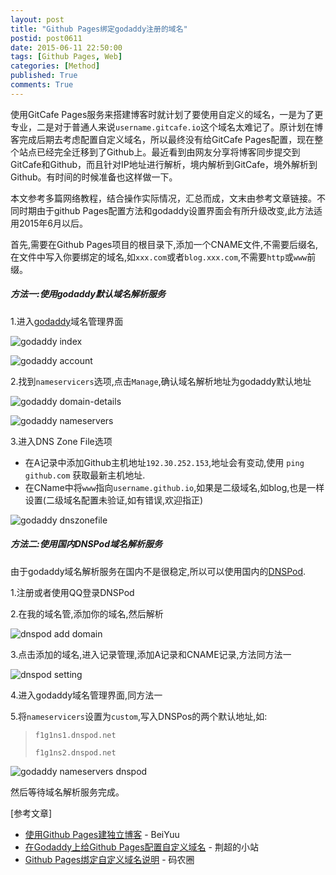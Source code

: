 ```yaml
---
layout: post
title: "Github Pages绑定godaddy注册的域名"
postid: post0611
date: 2015-06-11 22:50:00
tags: [Github Pages, Web]
categories: [Method]
published: True
comments: True
---
```


使用GitCafe Pages服务来搭建博客时就计划了要使用自定义的域名，一是为了更专业，二是对于普通人来说`username.gitcafe.io`这个域名太难记了。原计划在博客完成后期去考虑配置自定义域名，所以最终没有给GitCafe Pages配置，现在整个站点已经完全迁移到了Github上。最近看到由网友分享将博客同步提交到GitCafe和Github，而且针对IP地址进行解析，境内解析到GitCafe，境外解析到Github。有时间的时候准备也这样做一下。

<!--more-->

本文参考多篇网络教程，结合操作实际情况，汇总而成，文末由参考文章链接。不同时期由于github Pages配置方法和godaddy设置界面会有所升级改变,此方法适用2015年6月以后。

首先,需要在Github Pages项目的根目录下,添加一个CNAME文件,不需要后缀名,在文件中写入你要绑定的域名,如`xxx.com`或者`blog.xxx.com`,不需要`http`或`www`前缀。

##### 方法一:使用godaddy默认域名解析服务

1.进入[godaddy]域名管理界面

<!-- ![godaddy index](http://ulink-el.com/img/0611-godaddy-index.jpg) -->
![godaddy index](http://i1.tietuku.com/36cd1b58c194f6ac.jpg)

<!-- ![godaddy account](http://ulink-el.com/img/0611-godaddy-account.jpg) -->
![godaddy account](http://i1.tietuku.com/090cad8036730566.jpg)

2.找到`nameservicers`选项,点击`Manage`,确认域名解析地址为godaddy默认地址

<!-- ![godaddy domain-details](http://ulink-el.com/img/0611-godaddy-domain-details.jpg) -->
![godaddy domain-details](http://i1.tietuku.com/bf9bb8852187223e.jpg)

<!-- ![godaddy nameservers](http://ulink-el.com/img/0611-godaddy-nameservers.jpg) -->
![godaddy nameservers](http://i1.tietuku.com/3f0d3cf007dddc22.jpg)

3.进入DNS Zone File选项

* 在A记录中添加Github主机地址`192.30.252.153`,地址会有变动,使用 `ping github.com` 获取最新主机地址.
* 在CName中将`www`指向`username.github.io`,如果是二级域名,如blog,也是一样设置(二级域名配置未验证,如有错误,欢迎指正)

<!-- ![godaddy dnszonefile](http://ulink-el.com/img/0611-godaddy-dnszonefile.jpg) -->
![godaddy dnszonefile](http://i1.tietuku.com/5cf8e3d1a5f23406.jpg)


##### 方法二:使用国内DNSPod域名解析服务

由于godaddy域名解析服务在国内不是很稳定,所以可以使用国内的[DNSPod].

1.注册或者使用QQ登录DNSPod

2.在我的域名管,添加你的域名,然后解析

<!-- ![dnspod add domain](http://ulink-el.com/img/0611-dnspod-add-domain.jpg) -->
![dnspod add domain](http://i1.tietuku.com/c02833282750fff7.jpg)

3.点击添加的域名,进入记录管理,添加A记录和CNAME记录,方法同方法一

<!-- ![dnspod setting](http://ulink-el.com/img/0611-dnspod-setting.jpg) -->
![dnspod setting](http://i1.tietuku.com/ee3095d494224760.jpg)

4.进入godaddy域名管理界面,同方法一

5.将`nameservicers`设置为`custom`,写入DNSPos的两个默认地址,如:

> `f1g1ns1.dnspod.net`
>
> `f1g1ns2.dnspod.net`

<!-- ![godaddy nameservers dnspod](http://ulink-el.com/img/0611-godaddy-nameservers-dnspod.jpg) -->
![godaddy nameservers dnspod](http://i1.tietuku.com/e484659c80712336.jpg)

然后等待域名解析服务完成。


[参考文章]

* [使用Github Pages建独立博客](http://beiyuu.com/Github-Pages/) - BeiYuu
* [在Godaddy上给Github Pages配置自定义域名](http://jingchao.me/zai-godaddyshang-gei-Github-Pagespei-zhi-zi-ding-yi-yu-ming.html) - 荆超的小站
* [Github Pages绑定自定义域名说明](https://coderq.com/t/Github-Pagesbang-ding-zi-ding-yi-yu-ming-shuo-ming/90) - 码农圈



[DNSPod]:https://www.dnspod.cn/
[godaddy]:http://godaddy.com/